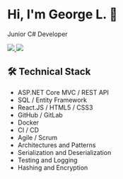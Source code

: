 # Hi, I'm George L. 👋
Junior C# Developer

<div>
       <a href="https://t.me/GeorgeLofenfeld">
              <img src="https://img.shields.io/badge/Telegram-2CA5E0?style=for-the-badge&logo=telegram&logoColor=white"/>
       </a>
       <a href='mailto:georgelofenfeld@gmail.com'>
           <img src="https://img.shields.io/badge/Gmail-D14836?style=for-the-badge&logo=gmail&logoColor=white"/>
       </a>
</div>

## 🛠 Technical Stack
*   ASP.NET Core MVC / REST API 
*   SQL / Entity Framework
*   React.JS / HTML5 / CSS3
*   GitHub / GitLab
*   Docker
*   CI / CD
*   Agile / Scrum
*   Architectures and Patterns
*   Serialization and Deserialization
*   Testing and Logging
*   Hashing and Encryption

